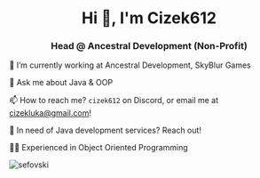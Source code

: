 <h1 align="center">Hi 👋, I'm Cizek612</h1>
<h3 align="center">Head @ Ancestral Development (Non-Profit) </h3>


🔭 I’m currently working at Ancestral Development, SkyBlur Games

💬 Ask me about Java & OOP

📫 How to reach me? ```cizek612``` on Discord, or email me at cizekluka@gmail.com!

🌌 In need of Java development services? Reach out!

🧑‍💻 Experienced in Object Oriented Programming 

<p align="left"> <img src="https://komarev.com/ghpvc/?username=sefovski&label=Profile%20views&color=0e75b6&style=flat" alt="sefovski" /> </p>
